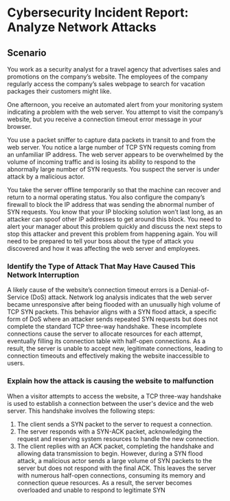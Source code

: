 # Cybersecurity Incident Report: Analyze Network Attacks

## Scenario
You work as a security analyst for a travel agency that advertises sales and promotions on the company’s website. The employees of the company regularly access the company’s sales webpage to search for vacation packages their customers might like.

One afternoon, you receive an automated alert from your monitoring system indicating a problem with the web server. You attempt to visit the company’s website, but you receive a connection timeout error message in your browser.

You use a packet sniffer to capture data packets in transit to and from the web server. You notice a large number of TCP SYN requests coming from an unfamiliar IP address. The web server appears to be overwhelmed by the volume of incoming traffic and is losing its ability to respond to the abnormally large number of SYN requests. You suspect the server is under attack by a malicious actor.

You take the server offline temporarily so that the machine can recover and return to a normal operating status. You also configure the company’s firewall to block the IP address that was sending the abnormal number of SYN requests. You know that your IP blocking solution won’t last long, as an attacker can spoof other IP addresses to get around this block. You need to alert your manager about this problem quickly and discuss the next steps to stop this attacker and prevent this problem from happening again. You will need to be prepared to tell your boss about the type of attack you discovered and how it was affecting the web server and employees.

### Identify the Type of Attack That May Have Caused This Network Interruption

A likely cause of the website’s connection timeout errors is a Denial-of-Service (DoS) attack. Network log analysis indicates that the web server became unresponsive after being flooded with an unusually high volume of TCP SYN packets.
This behavior aligns with a SYN flood attack, a specific form of DoS where an attacker sends repeated SYN requests but does not complete the standard TCP three-way handshake. These incomplete connections cause the server to allocate resources for each attempt, eventually filling its connection table with half-open connections.
As a result, the server is unable to accept new, legitimate connections, leading to connection timeouts and effectively making the website inaccessible to users.

### Explain how the attack is causing the website to malfunction

When a visitor attempts to access the website, a TCP three-way handshake is used to establish a connection between the user's device and the web server. This handshake involves the following steps:
1.	The client sends a SYN packet to the server to request a connection.
2.	The server responds with a SYN-ACK packet, acknowledging the request and reserving system resources to handle the new connection.
3.	The client replies with an ACK packet, completing the handshake and allowing data transmission to begin.
However, during a SYN flood attack, a malicious actor sends a large volume of SYN packets to the server but does not respond with the final ACK. This leaves the server with numerous half-open connections, consuming its memory and connection queue resources.
As a result, the server becomes overloaded and unable to respond to legitimate SYN 
